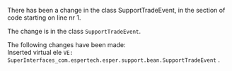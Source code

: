 There has been a change in the class SupportTradeEvent, in the section of code starting on line nr 1.
  
The change is in the class ```SupportTradeEvent```.
  
The following changes have been made:  
Inserted virtual ele ```VE: SuperInterfaces_com.espertech.esper.support.bean.SupportTradeEvent``` .  
